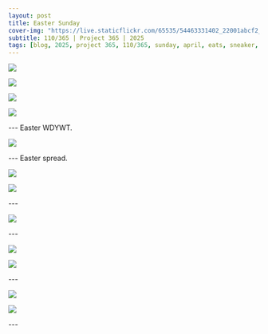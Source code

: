 ```yaml
---
layout: post
title: Easter Sunday
cover-img: "https://live.staticflickr.com/65535/54463331402_22001abcf2_h.jpg"
subtitle: 110/365 | Project 365 | 2025
tags: [blog, 2025, project 365, 110/365, sunday, april, eats, sneaker, easter]
---
```

<style>
  .intro-header.big-img {
    background-position:center; 
  }
</style>
<p class="post-img-wrap">
  <img src="https://live.staticflickr.com/65535/54464522200_18ccf36f01_h.jpg">
</p>
<p class="post-img-wrap">
  <img src="https://live.staticflickr.com/65535/54463331402_22001abcf2_h.jpg">
</p>
<p class="post-img-wrap">
  <img src="https://live.staticflickr.com/65535/54464444843_4e2933487c_h.jpg">
</p>
<p class="post-img-wrap">
  <img src="https://live.staticflickr.com/65535/54465576655_defaf58e96_h.jpg">
</p>
---
Easter WDYWT.
<p class="post-img-wrap">
  <img src="https://live.staticflickr.com/65535/54465736639_1c25f2f6cb_h.jpg">
</p>
---
Easter spread.
<p class="post-img-wrap">
  <img src="https://live.staticflickr.com/65535/54464699587_9632c7f435_h.jpg">
</p>
<p class="post-img-wrap">
  <img src="https://live.staticflickr.com/65535/54465539471_a61cd9a442_h.jpg">
</p>
---
<p class="post-img-wrap">
  <img src="https://live.staticflickr.com/65535/54465799598_223f840128_h.jpg">
</p>
---
<p class="post-img-wrap">
  <img src="https://live.staticflickr.com/65535/54464702527_bff18b996b_h.jpg">
</p>
<p class="post-img-wrap">
  <img src="https://live.staticflickr.com/65535/54465737909_1a5dab2c0c_h.jpg">
</p>
---
<p class="post-img-wrap">
  <img src="https://live.staticflickr.com/65535/54465737374_073b854b64_h.jpg">
</p>
<p class="post-img-wrap">
  <img src="https://live.staticflickr.com/65535/54465542016_014035cec2_h.jpg">
</p>
---


